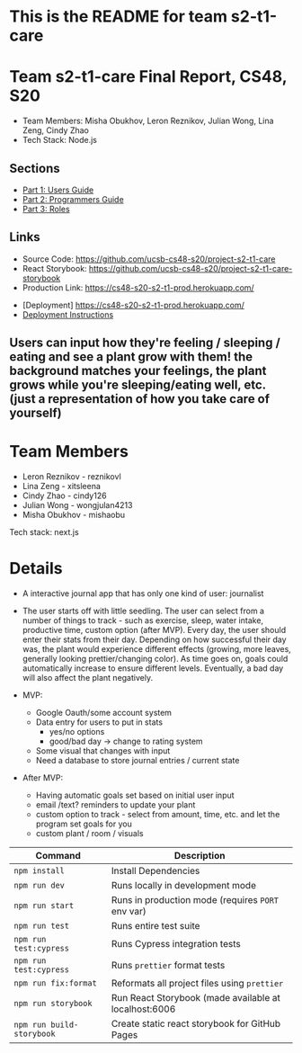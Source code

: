 # This is the README for team s2-t1-care

# Team s2-t1-care Final Report, CS48, S20

* Team Members: Misha Obukhov, Leron Reznikov, Julian Wong, Lina Zeng, Cindy Zhao
* Tech Stack: Node.js

## Sections
* [Part 1: Users Guide](./users_guide.md)
* [Part 2: Programmers Guide](./programmers_guide.md)
* [Part 3: Roles](./roles.md)

## Links
* Source Code: https://github.com/ucsb-cs48-s20/project-s2-t1-care
* React Storybook: https://github.com/ucsb-cs48-s20/project-s2-t1-care-storybook
* Production Link: https://cs48-s20-s2-t1-prod.herokuapp.com/


- [Deployment] https://cs48-s20-s2-t1-prod.herokuapp.com/
- [Deployment Instructions](./docs/DEPLOY.md)

## Users can input how they're feeling / sleeping / eating and see a plant grow with them! the background matches your feelings, the plant grows while you're sleeping/eating well, etc. (just a representation of how you take care of yourself)

# Team Members

- Leron Reznikov - reznikovl
- Lina Zeng - xitsleena
- Cindy Zhao - cindy126
- Julian Wong - wongjulan4213
- Misha Obukhov - mishaobu

Tech stack: next.js

# Details

- A interactive journal app that has only one kind of user: journalist
- The user starts off with little seedling. The user can select from a number of things to track - such as exercise, sleep, water intake, productive time, custom option (after MVP). Every day, the user should enter their stats from their day. Depending on how successful their day was, the plant would experience different effects (growing, more leaves, generally looking prettier/changing color). As time goes on, goals could automatically increase to ensure different levels. Eventually, a bad day will also affect the plant negatively.

- MVP:

  - Google Oauth/some account system
  - Data entry for users to put in stats
    - yes/no options
    - good/bad day -> change to rating system
  - Some visual that changes with input
  - Need a database to store journal entries / current state

- After MVP:
  - Having automatic goals set based on initial user input
  - email /text? reminders to update your plant
  - custom option to track - select from amount, time, etc. and let the program set goals for you
  - custom plant / room / visuals

| Command                   | Description                                           |
| ------------------------- | ----------------------------------------------------- |
| `npm install`             | Install Dependencies                                  |
| `npm run dev`             | Runs locally in development mode                      |
| `npm run start`           | Runs in production mode (requires `PORT` env var)     |
| `npm run test`            | Runs entire test suite                                |
| `npm run test:cypress`    | Runs Cypress integration tests                        |
| `npm run test:cypress`    | Runs `prettier` format tests                          |
| `npm run fix:format`      | Reformats all project files using `prettier`          |
| `npm run storybook`       | Run React Storybook (made available at localhost:6006 |
| `npm run build-storybook` | Create static react storybook for GitHub Pages        |
